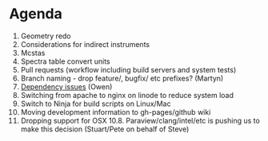 Agenda
======
1. Geometry redo
 1. Considerations for indirect instruments
 2. Mcstas 
 3. Spectra table convert units
2. Pull requests (workflow including build servers and system tests)
3. Branch naming - drop feature/, bugfix/ etc prefixes? (Martyn)
4. [Dependency issues](https://github.com/mantidproject/documents/blob/master/Design/DependenciesAndRestructure.md) (Owen)
5. Switching from apache to nginx on linode to reduce system load
6. Switch to Ninja for build scripts on Linux/Mac
7. Moving development information to gh-pages/github wiki
8. Dropping support for OSX 10.8. Paraview/clang/intel/etc is pushing us to make this decision (Stuart/Pete on behalf of Steve)
